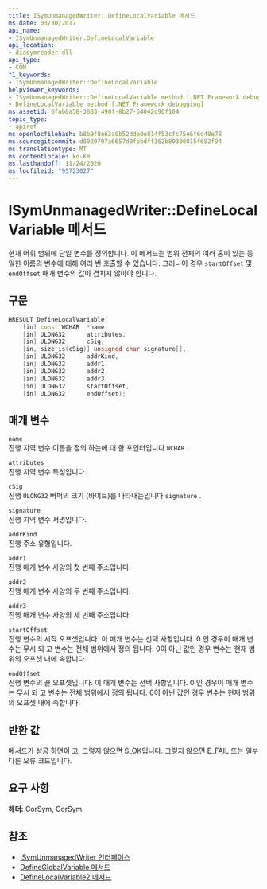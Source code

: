 ```yaml
---
title: ISymUnmanagedWriter::DefineLocalVariable 메서드
ms.date: 03/30/2017
api_name:
- ISymUnmanagedWriter.DefineLocalVariable
api_location:
- diasymreader.dll
api_type:
- COM
f1_keywords:
- ISymUnmanagedWriter::DefineLocalVariable
helpviewer_keywords:
- ISymUnmanagedWriter::DefineLocalVariable method [.NET Framework debugging]
- DefineLocalVariable method [.NET Framework debugging]
ms.assetid: 6fab8a58-3883-490f-8b27-64042c90f104
topic_type:
- apiref
ms.openlocfilehash: b8b9f8e63a0b52dde0e814f53cfc75e6f6d48e78
ms.sourcegitcommit: d8020797a6657d0fbbdff362b80300815f682f94
ms.translationtype: MT
ms.contentlocale: ko-KR
ms.lasthandoff: 11/24/2020
ms.locfileid: "95723027"
---
```

# <a name="isymunmanagedwriterdefinelocalvariable-method"></a>ISymUnmanagedWriter::DefineLocalVariable 메서드

현재 어휘 범위에 단일 변수를 정의합니다. 이 메서드는 범위 전체의 여러 홈이 있는 동일한 이름의 변수에 대해 여러 번 호출할 수 있습니다. 그러나이 경우 `startOffset` 및 `endOffset` 매개 변수의 값이 겹치지 않아야 합니다.  
  
## <a name="syntax"></a>구문  
  
```cpp  
HRESULT DefineLocalVariable(  
    [in] const WCHAR  *name,  
    [in] ULONG32      attributes,  
    [in] ULONG32      cSig,  
    [in, size_is(cSig)] unsigned char signature[],  
    [in] ULONG32      addrKind,  
    [in] ULONG32      addr1,  
    [in] ULONG32      addr2,  
    [in] ULONG32      addr3,  
    [in] ULONG32      startOffset,  
    [in] ULONG32      endOffset);  
```  
  
## <a name="parameters"></a>매개 변수  

 `name`  
 진행 지역 변수 이름을 정의 하는에 대 한 포인터입니다 `WCHAR` .  
  
 `attributes`  
 진행 지역 변수 특성입니다.  
  
 `cSig`  
 진행 `ULONG32` 버퍼의 크기 (바이트)를 나타내는입니다 `signature` .  
  
 `signature`  
 진행 지역 변수 서명입니다.  
  
 `addrKind`  
 진행 주소 유형입니다.  
  
 `addr1`  
 진행 매개 변수 사양의 첫 번째 주소입니다.  
  
 `addr2`  
 진행 매개 변수 사양의 두 번째 주소입니다.  
  
 `addr3`  
 진행 매개 변수 사양의 세 번째 주소입니다.  
  
 `startOffset`  
 진행 변수의 시작 오프셋입니다. 이 매개 변수는 선택 사항입니다. 0 인 경우이 매개 변수는 무시 되 고 변수는 전체 범위에서 정의 됩니다. 0이 아닌 값인 경우 변수는 현재 범위의 오프셋 내에 속합니다.  
  
 `endOffset`  
 진행 변수의 끝 오프셋입니다. 이 매개 변수는 선택 사항입니다. 0 인 경우이 매개 변수는 무시 되 고 변수는 전체 범위에서 정의 됩니다. 0이 아닌 값인 경우 변수는 현재 범위의 오프셋 내에 속합니다.  
  
## <a name="return-value"></a>반환 값  

 메서드가 성공 하면이 고, 그렇지 않으면 S_OK입니다. 그렇지 않으면 E_FAIL 또는 일부 다른 오류 코드입니다.  
  
## <a name="requirements"></a>요구 사항  

 **헤더:** CorSym, CorSym  
  
## <a name="see-also"></a>참조

- [ISymUnmanagedWriter 인터페이스](isymunmanagedwriter-interface.md)
- [DefineGlobalVariable 메서드](isymunmanagedwriter-defineglobalvariable-method.md)
- [DefineLocalVariable2 메서드](isymunmanagedwriter2-definelocalvariable2-method.md)
